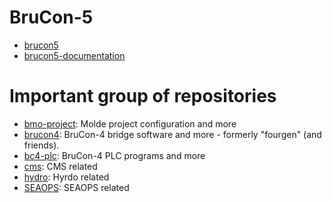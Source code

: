 # BruCon-5

- [brucon5](https://github.com/brunvoll-group/brucon5)
- [brucon5-documentation](https://github.com/brunvoll-group/brucon5-documentation)

# Important group of repositories

- [bmo-project](https://github.com/brunvoll-group?q=bmo-project-configs#org-profile-repositories): Molde project configuration and more
- [brucon4](https://github.com/brunvoll-group?q=brucon4#org-profile-repositories): BruCon-4 bridge software and more - formerly "fourgen" (and friends).
- [bc4-plc](https://github.com/brunvoll-group?q=bc4-plc#org-profile-repositories): BruCon-4 PLC programs and more
- [cms](https://github.com/brunvoll-group?q=cms#org-profile-repositories): CMS related 
- [hydro](https://github.com/brunvoll-group?q=hydro#org-profile-repositories): Hyrdo related
- [SEAOPS](https://github.com/brunvoll-group?q=seaops#org-profile-repositories): SEAOPS related
